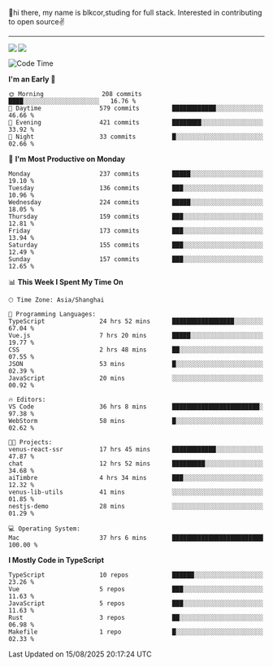 👋hi there, my name is blkcor,studing for full stack.
Interested in contributing to open source✌️

<hr/>

![](https://github-readme-stats.vercel.app/api?username=blkcor)
<a href="https://github.com/blkcor/github-readme-stats">
    <img align="left" src="https://github-readme-stats.vercel.app/api/top-langs/?username=blkcor&hide=jupyter%20notebook,shaderlab,tex,c%23&langs_count=9" />
</a>


<!--START_SECTION:waka-->
![Code Time](http://img.shields.io/badge/Code%20Time-2%2C402%20hrs%2054%20mins-blue)

**I'm an Early 🐤** 

```text
🌞 Morning                208 commits         ████░░░░░░░░░░░░░░░░░░░░░   16.76 % 
🌆 Daytime                579 commits         ████████████░░░░░░░░░░░░░   46.66 % 
🌃 Evening                421 commits         ████████░░░░░░░░░░░░░░░░░   33.92 % 
🌙 Night                  33 commits          █░░░░░░░░░░░░░░░░░░░░░░░░   02.66 % 
```
📅 **I'm Most Productive on Monday** 

```text
Monday                   237 commits         █████░░░░░░░░░░░░░░░░░░░░   19.10 % 
Tuesday                  136 commits         ███░░░░░░░░░░░░░░░░░░░░░░   10.96 % 
Wednesday                224 commits         █████░░░░░░░░░░░░░░░░░░░░   18.05 % 
Thursday                 159 commits         ███░░░░░░░░░░░░░░░░░░░░░░   12.81 % 
Friday                   173 commits         ███░░░░░░░░░░░░░░░░░░░░░░   13.94 % 
Saturday                 155 commits         ███░░░░░░░░░░░░░░░░░░░░░░   12.49 % 
Sunday                   157 commits         ███░░░░░░░░░░░░░░░░░░░░░░   12.65 % 
```


📊 **This Week I Spent My Time On** 

```text
🕑︎ Time Zone: Asia/Shanghai

💬 Programming Languages: 
TypeScript               24 hrs 52 mins      █████████████████░░░░░░░░   67.04 % 
Vue.js                   7 hrs 20 mins       █████░░░░░░░░░░░░░░░░░░░░   19.77 % 
CSS                      2 hrs 48 mins       ██░░░░░░░░░░░░░░░░░░░░░░░   07.55 % 
JSON                     53 mins             █░░░░░░░░░░░░░░░░░░░░░░░░   02.39 % 
JavaScript               20 mins             ░░░░░░░░░░░░░░░░░░░░░░░░░   00.92 % 

🔥 Editors: 
VS Code                  36 hrs 8 mins       ████████████████████████░   97.38 % 
WebStorm                 58 mins             █░░░░░░░░░░░░░░░░░░░░░░░░   02.62 % 

🐱‍💻 Projects: 
venus-react-ssr          17 hrs 45 mins      ████████████░░░░░░░░░░░░░   47.87 % 
chat                     12 hrs 52 mins      █████████░░░░░░░░░░░░░░░░   34.68 % 
aiTimbre                 4 hrs 34 mins       ███░░░░░░░░░░░░░░░░░░░░░░   12.32 % 
venus-lib-utils          41 mins             ░░░░░░░░░░░░░░░░░░░░░░░░░   01.85 % 
nestjs-demo              28 mins             ░░░░░░░░░░░░░░░░░░░░░░░░░   01.29 % 

💻 Operating System: 
Mac                      37 hrs 6 mins       █████████████████████████   100.00 % 
```

**I Mostly Code in TypeScript** 

```text
TypeScript               10 repos            ██████░░░░░░░░░░░░░░░░░░░   23.26 % 
Vue                      5 repos             ███░░░░░░░░░░░░░░░░░░░░░░   11.63 % 
JavaScript               5 repos             ███░░░░░░░░░░░░░░░░░░░░░░   11.63 % 
Rust                     3 repos             ██░░░░░░░░░░░░░░░░░░░░░░░   06.98 % 
Makefile                 1 repo              █░░░░░░░░░░░░░░░░░░░░░░░░   02.33 % 
```




 Last Updated on 15/08/2025 20:17:24 UTC
<!--END_SECTION:waka-->


